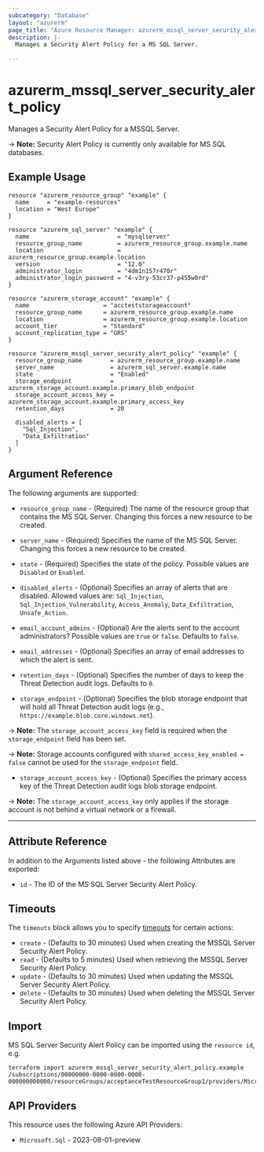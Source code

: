 ```yaml
---
subcategory: "Database"
layout: "azurerm"
page_title: "Azure Resource Manager: azurerm_mssql_server_security_alert_policy"
description: |-
  Manages a Security Alert Policy for a MS SQL Server.

---
```


# azurerm_mssql_server_security_alert_policy

Manages a Security Alert Policy for a MSSQL Server.

-> **Note:** Security Alert Policy is currently only available for MS SQL databases.

## Example Usage

```hcl
resource "azurerm_resource_group" "example" {
  name     = "example-resources"
  location = "West Europe"
}

resource "azurerm_sql_server" "example" {
  name                         = "mysqlserver"
  resource_group_name          = azurerm_resource_group.example.name
  location                     = azurerm_resource_group.example.location
  version                      = "12.0"
  administrator_login          = "4dm1n157r470r"
  administrator_login_password = "4-v3ry-53cr37-p455w0rd"
}

resource "azurerm_storage_account" "example" {
  name                     = "accteststorageaccount"
  resource_group_name      = azurerm_resource_group.example.name
  location                 = azurerm_resource_group.example.location
  account_tier             = "Standard"
  account_replication_type = "GRS"
}

resource "azurerm_mssql_server_security_alert_policy" "example" {
  resource_group_name        = azurerm_resource_group.example.name
  server_name                = azurerm_sql_server.example.name
  state                      = "Enabled"
  storage_endpoint           = azurerm_storage_account.example.primary_blob_endpoint
  storage_account_access_key = azurerm_storage_account.example.primary_access_key
  retention_days             = 20

  disabled_alerts = [
    "Sql_Injection",
    "Data_Exfiltration"
  ]
}
```

## Argument Reference

The following arguments are supported:

* `resource_group_name` - (Required) The name of the resource group that contains the MS SQL Server. Changing this forces a new resource to be created.

* `server_name` - (Required) Specifies the name of the MS SQL Server. Changing this forces a new resource to be created.

* `state` - (Required) Specifies the state of the policy. Possible values are `Disabled` or `Enabled`.

* `disabled_alerts` - (Optional) Specifies an array of alerts that are disabled. Allowed values are: `Sql_Injection`, `Sql_Injection_Vulnerability`, `Access_Anomaly`, `Data_Exfiltration`, `Unsafe_Action`.

* `email_account_admins` - (Optional) Are the alerts sent to the account administrators? Possible values are `true` or `false`. Defaults to `false`.

* `email_addresses` - (Optional) Specifies an array of email addresses to which the alert is sent.

* `retention_days` - (Optional) Specifies the number of days to keep the Threat Detection audit logs. Defaults to `0`.

* `storage_endpoint` - (Optional) Specifies the blob storage endpoint that will hold all Threat Detection audit logs (e.g., `https://example.blob.core.windows.net`).

-> **Note:** The `storage_account_access_key` field is required when the `storage_endpoint` field has been set.

-> **Note:** Storage accounts configured with `shared_access_key_enabled = false` cannot be used for the `storage_endpoint` field.

* `storage_account_access_key` - (Optional) Specifies the primary access key of the Threat Detection audit logs blob storage endpoint.

-> **Note:** The `storage_account_access_key` only applies if the storage account is not behind a virtual network or a firewall.

---

## Attribute Reference

In addition to the Arguments listed above - the following Attributes are exported:

* `id` - The ID of the MS SQL Server Security Alert Policy.

## Timeouts

The `timeouts` block allows you to specify [timeouts](https://developer.hashicorp.com/terraform/language/resources/configure#define-operation-timeouts) for certain actions:

* `create` - (Defaults to 30 minutes) Used when creating the MSSQL Server Security Alert Policy.
* `read` - (Defaults to 5 minutes) Used when retrieving the MSSQL Server Security Alert Policy.
* `update` - (Defaults to 30 minutes) Used when updating the MSSQL Server Security Alert Policy.
* `delete` - (Defaults to 30 minutes) Used when deleting the MSSQL Server Security Alert Policy.

## Import

MS SQL Server Security Alert Policy can be imported using the `resource id`, e.g.

```shell
terraform import azurerm_mssql_server_security_alert_policy.example /subscriptions/00000000-0000-0000-0000-000000000000/resourceGroups/acceptanceTestResourceGroup1/providers/Microsoft.Sql/servers/mssqlserver/securityAlertPolicies/Default
```

## API Providers
<!-- This section is generated, changes will be overwritten -->
This resource uses the following Azure API Providers:

* `Microsoft.Sql` - 2023-08-01-preview
